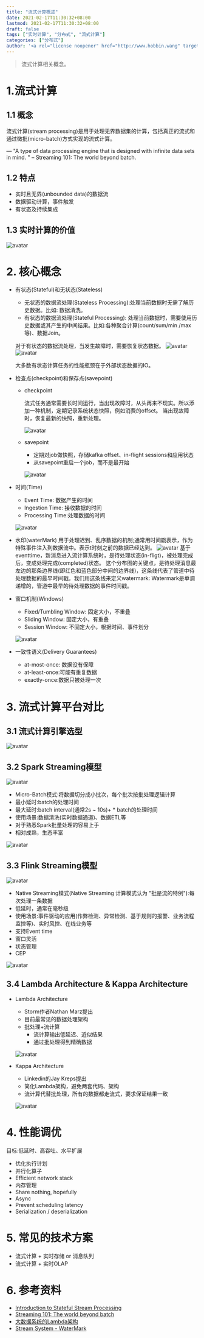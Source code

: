```yaml
---
title: "流式计算概述"
date: 2021-02-17T11:30:32+08:00
lastmod: 2021-02-17T11:30:32+08:00 
draft: false
tags: ["实时计算", "分布式", "流式计算"]
categories: ["分布式"]
author: '<a rel="license noopener" href="http://www.hobbin.wang" target="_blank">Hobbin</a>'
---
```


> 流式计算相关概念。

# 1.流式计算
## 1.1 概念
流式计算(stream processing)是用于处理无界数据集的计算，包括真正的流式和通过微批(micro-batch)方式实现的流式计算。

— "A type of data processing engine that is designed with infinite data sets in mind. " – Streaming 101: The world beyond
batch.

## 1.2 特点
* 实时且无界(unbounded data)的数据流 
* 数据驱动计算，事件触发 
* 有状态及持续集成

## 1.3 实时计算的价值
![avatar](../../static/img/20210217/image2019-3-22_8_50_50.png)

# 2. 核心概念
* 有状态(Stateful)和无状态(Stateless)
    + 无状态的数据流处理(Stateless Processing):处理当前数据时无需了解历史数据。比如: 数据清洗。
    + 有状态的数据流处理(Stateful Processing): 处理当前数据时，需要使用历史数据或其产生的中间结果。比如:各种聚合计算(count/sum/min /max等)、数据Join。
    
    对于有状态的数据流处理，当发生故障时，需要恢复状态数据。
![avatar](../../static/img/20210217/image2019-3-21_10_19_41.png)![avatar](../../static/img/20210217/image2019-3-21_10_20_10.png)

  大多数有状态计算任务的性能瓶颈在于外部状态数据的IO。
* 检查点(checkpoint)和保存点(savepoint)
    +  checkpoint
        
        流式任务通常需要长时间运行，当出现故障时，从头再来不现实。所以添加一种机制，定期记录系统状态快照，例如消费的offset。 当出现故障时，恢复最新的快照，重新处理。
    
        ![avatar](../../static/img/20210217/image2019-3-21_10_13_44.png)
    + savepoint
        + 定期对job做快照，存储kafka offset、in-flight sessions和应用状态 
        + 从savepoint重启一个job，而不是最开始

        ![avatar](../../static/img/20210217/image2019-3-22_8_57_10.png)
* 时间(Time)
    + Event Time: 数据产生的时间 
    + Ingestion Time: 接收数据的时间 
    + Processing Time:处理数据的时间

    ![avatar](../../static/img/20210217/image2019-3-21_10_24_9.png)
* 水印(waterMark)
用于处理迟到、乱序数据的机制;通常用时间戳表示，作为特殊事件注入到数据流中。表示t时刻之前的数据已经达到。
![avatar](../../static/img/20210217/image2019-3-23_10_48_29.png)
基于eventtime，新消息进入流计算系统时，是待处理状态(in-fligt)，被处理完成后，变成处理完成(completed)状态。 
这个分布图的关键点，是待处理消息最左边的那条边界线(即红色和蓝色部分中间的边界线)，这条线代表了管道中待处理数据的最早时间戳。我们用这条线来定义watermark:
Watermark是单调递增的，管道中最早的待处理数据的事件时间戳。
* 窗口机制(Windows)
    + Fixed/Tumbling Window: 固定大小，不重叠 
    + Sliding Window: 固定大小，有重叠
    + Session Window: 不固定大小，根据时间、事件划分

    ![avatar](../../static/img/20210217/image2019-3-21_10_26_12.png)
* 一致性语义(Delivery Guarantees)
    + at-most-once: 数据没有保障 
    + at-least-once:可能有重复数据 
    + exactly-once:数据只被处理一次

# 3. 流式计算平台对比
## 3.1 流式计算引擎选型
![avatar](../../static/img/20210217/image2019-3-21_8_26_31.png)
## 3.2 Spark Streaming模型
![avatar](../../static/img/20210217/image2019-3-21_8_7_46.png)
* Micro-Batch模式:将数据切分成小批次，每个批次按批处理逻辑计算 
* 最小延时:batch的处理时间
* 最大延时:batch interval(通常2s ~ 10s)+ * batch的处理时间 
* 使用场景:数据清洗(实时数据通道)、数据ETL等 
* 对于熟悉Spark批量处理的容易上手
* 相对成熟，生态丰富

![avatar](../../static/img/20210217/image2019-3-22_8_38_7.png)

## 3.3 Flink Streaming模型
![avatar](../../static/img/20210217/image2019-3-21_8_8_30.png)
* Native Streaming模式(Native Streaming 计算模式认为 "批是流的特例"):每次处理一条数据 
* 低延时，通常在毫秒级 
* 使用场景:事件驱动的应用(作弊检测、异常检测、基于规则的报警、业务流程监控等)、实时风控、在线业务等 
* 支持Event time
* 窗口灵活 
* 状态管理 
* CEP

![avatar](../../static/img/20210217/image2019-3-22_8_38_51.png)

## 3.4 Lambda Architecture & Kappa Architecture
* Lambda Architecture
    + Storm作者Nathan Marz提出 
    + 目前最常见的数据处理架构 
    + 批处理+流计算
        + 流计算输出低延迟、近似结果
        + 通过批处理得到精确数据

    ![avatar](../../static/img/20210217/image2019-3-23_10_5_31.png)

* Kappa Architecture
    + Linkedin的Jay Kreps提出 
    + 简化Lambda架构，避免两套代码、架构 
    + 流计算代替批处理，所有的数据都走流式，要求保证结果一致

    ![avatar](../../static/img/20210217/image2019-3-23_10_38_4.png)

# 4. 性能调优
目标:低延时、高吞吐、水平扩展
* 优化执行计划
* 并行化算子
* Efficient network stack 
* 内存管理
* Share nothing, hopefully
* Async
* Prevent scheduling latency 
* Serialization / deserialization

# 5. 常见的技术方案
* 流式计算 + 实时存储 or 消息队列 
* 流式计算 + 实时OLAP

# 6. 参考资料
* [Introduction to Stateful Stream Processing](https://www.oreilly.com/library/view/stream-processing-with/9781491974285/ch01.html)
* [Streaming 101: The world beyond batch](https://www.oreilly.com/radar/the-world-beyond-batch-streaming-101/)
* [大数据系统的Lambda架构](https://zhuanlan.zhihu.com/p/20510974)
* [Stream System - WaterMark](https://developer.aliyun.com/article/682873)